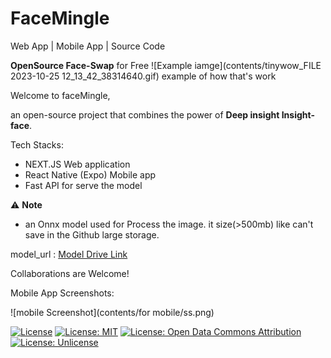 # FaceMingle 
Web App | Mobile App | Source Code

**OpenSource Face-Swap** for Free 
![Example iamge](contents/tinywow_FILE 2023-10-25 12_13_42_38314640.gif)
example of how that's work

Welcome to faceMingle,

an open-source project that combines the power of **Deep insight Insight-face**.

Tech Stacks:
- NEXT.JS Web application
- React Native (Expo) Mobile app
- Fast API for serve the model 

⚠️ **Note** 
- an Onnx model used for Process the image. it size(>500mb) like can't save in the Github large storage.
 
model_url : [Model Drive Link](https://drive.google.com/file/d/1krOLgjW2tAPaqV-Bw4YALz0xT5zlb5HF/view?usp=sharing)

Collaborations are Welcome!

Mobile App Screenshots:

![mobile Screenshot](contents/for mobile/ss.png)


[![License](https://img.shields.io/badge/License-Apache_2.0-blue.svg)](https://opensource.org/licenses/Apache-2.0)
[![License: MIT](https://img.shields.io/badge/License-MIT-yellow.svg)](https://opensource.org/licenses/MIT)
[![License: Open Data Commons Attribution](https://img.shields.io/badge/License-ODC_BY-brightgreen.svg)](https://opendatacommons.org/licenses/by/)
[![License: Unlicense](https://img.shields.io/badge/license-Unlicense-blue.svg)](http://unlicense.org/)

